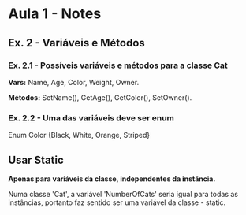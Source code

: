 # Aula 1 - Notes

## Ex. 2 - Variáveis e Métodos

### Ex. 2.1 - Possíveis variáveis e métodos para a classe Cat

**Vars:** Name, Age, Color, Weight, Owner.

**Métodos:** SetName(), GetAge(), GetColor(), SetOwner().

### Ex. 2.2 - Uma das variáveis deve ser enum

Enum Color {Black, White, Orange, Striped}

## Usar Static

**Apenas para variáveis da classe, independentes da instância.**

Numa classe 'Cat', a variável 'NumberOfCats' seria igual para todas as instâncias, portanto faz sentido ser uma variável da classe - static.
